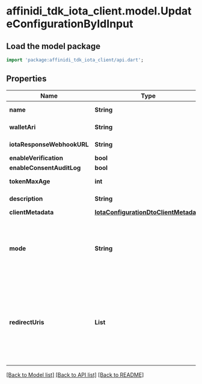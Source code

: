 # affinidi_tdk_iota_client.model.UpdateConfigurationByIdInput

## Load the model package

```dart
import 'package:affinidi_tdk_iota_client/api.dart';
```

## Properties

| Name                       | Type                                                                            | Description                                                                                                                                                                        | Notes                               |
| -------------------------- | ------------------------------------------------------------------------------- | ---------------------------------------------------------------------------------------------------------------------------------------------------------------------------------- | ----------------------------------- |
| **name**                   | **String**                                                                      | The name of the config                                                                                                                                                             | [optional]                          |
| **walletAri**              | **String**                                                                      | The wallet Ari that will be used to sign                                                                                                                                           | [optional]                          |
| **iotaResponseWebhookURL** | **String**                                                                      | webhook to call when data is ready                                                                                                                                                 | [optional]                          |
| **enableVerification**     | **bool**                                                                        |                                                                                                                                                                                    | [optional]                          |
| **enableConsentAuditLog**  | **bool**                                                                        |                                                                                                                                                                                    | [optional]                          |
| **tokenMaxAge**            | **int**                                                                         | token time to live in seconds                                                                                                                                                      | [optional]                          |
| **description**            | **String**                                                                      | The description of the config                                                                                                                                                      | [optional]                          |
| **clientMetadata**         | [**IotaConfigurationDtoClientMetadata**](IotaConfigurationDtoClientMetadata.md) |                                                                                                                                                                                    | [optional]                          |
| **mode**                   | **String**                                                                      | indicates whether the flow is a WebSocket flow or a Redirect flow. This value is used in Vault to determine how to process the data flow request.                                  | [optional] [default to 'websocket'] |
| **redirectUris**           | **List<String>**                                                                | the URL that the user will be redirected to after the request has been processed; should be provided by the developer of the client application.Required only if mode is Redirect. | [optional] [default to const []]    |

[[Back to Model list]](../README.md#documentation-for-models) [[Back to API list]](../README.md#documentation-for-api-endpoints) [[Back to README]](../README.md)
